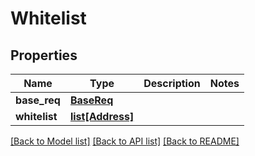 # Whitelist

## Properties
Name | Type | Description | Notes
------------ | ------------- | ------------- | -------------
**base_req** | [**BaseReq**](BaseReq.md) |  | 
**whitelist** | [**list[Address]**](Address.md) |  | 

[[Back to Model list]](../README.md#documentation-for-models) [[Back to API list]](../README.md#documentation-for-api-endpoints) [[Back to README]](../README.md)


